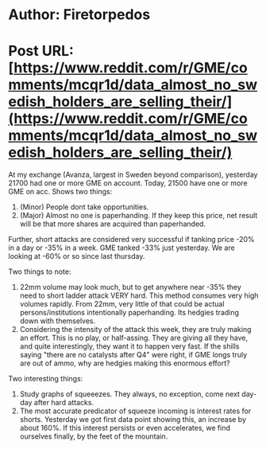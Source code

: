 # Author: Firetorpedos
# Post URL: [https://www.reddit.com/r/GME/comments/mcqr1d/data_almost_no_swedish_holders_are_selling_their/](https://www.reddit.com/r/GME/comments/mcqr1d/data_almost_no_swedish_holders_are_selling_their/)


At my exchange (Avanza, largest in Sweden beyond comparison), yesterday 21700 had one or more GME on account. Today, 21500 have one or more GME on acc. Shows two things:

1. (Minor) People dont take opportunities.
2. (Major) Almost no one is paperhanding. If they keep this price, net result will be that more shares are acquired than paperhanded.

Further, short attacks are considered very successful if tanking price -20% in a day or -35% in a week. GME tanked -33% just yesterday. We are looking at -60% or so since last thursday.

Two things to note:
1. 22mm volume may look much, but to get anywhere near -35% they need to short ladder attack VERY hard. This method consumes very high volumes rapidly. From 22mm, very little of that could be actual persons/institutions intentionally paperhanding. Its hedgies trading down with themselves.
2. Considering the intensity of the attack this week, they are truly making an effort. This is no play, or half-assing. They are giving all they have, and quite interestingly, they want it to happen very fast. If the shills saying "there are no catalysts after Q4" were right, if GME longs truly are out of ammo, why are hedgies making this enormous effort?

Two interesting things:
1. Study graphs of squeeezes. They always, no exception, come next day-day after hard attacks.
2. The most accurate predicator of squeeze incoming is interest rates for shorts. Yesterday we got first data point showing this, an increase by about 160%. If this interest persists or even accelerates, we find ourselves finally, by the feet of the mountain.
